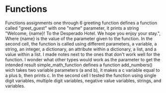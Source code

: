 # Functions
Functions assignments one through 6
greeting function defines a function called "greet_guest" with one "name" parameter, it prints a string "Welcome, {name}! To the Desperado Hotel. We hope you enjoy your stay.", Where {name} is the value of the parameter given to the function. In the second cell, the function is called using different parameters, a variable, a string, an integer, a dictionary, an attribute within a dictionary, a list, and a value within a list. I made notes next to the ones that don't work well for the function. I wonder what other types would work as the parameter to get the intended result
simple_math_function defines a function add_numbers() wich takes two variable parameters (a and b), it makes a c variable equal to a plus b, then prints c. In the second cell I tested the function using single digit variables, multiple digit variables, negative value variables, strings, and variables. 